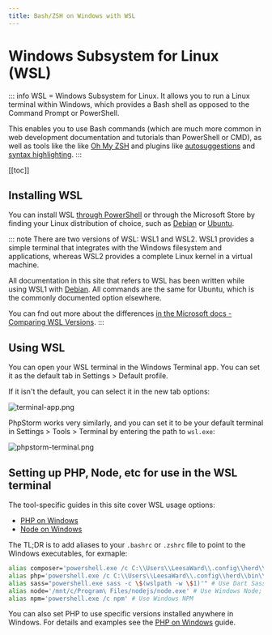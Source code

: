 ```yaml
---
title: Bash/ZSH on Windows with WSL
---
```


# Windows Subsystem for Linux (WSL)

::: info
WSL = Windows Subsystem for Linux. It allows you to run a Linux terminal within Windows, which provides a Bash shell as opposed to the Command Prompt or
PowerShell.

This enables you to use Bash commands (which are much more common in web development documentation and tutorials than PowerShell or CMD), as well as tools like
the
like [Oh My ZSH](https://ohmyz.sh/) and plugins
like [autosuggestions](https://github.com/zsh-users/zsh-autosuggestions) and [syntax highlighting](https://github.com/zsh-users/zsh-syntax-highlighting).
:::

[[toc]]

## Installing WSL

You can install WSL [through PowerShell](https://learn.microsoft.com/en-us/windows/wsl/install) or through the Microsoft Store by finding your Linux
distribution of choice, such as [Debian](https://apps.microsoft.com/detail/9MSVKQC78PK6?hl=en-us&gl=AU&ocid=pdpshare)
or [Ubuntu](https://apps.microsoft.com/detail/9PDXGNCFSCZV?hl=en-us&gl=AU&ocid=pdpshare).

::: note
There are two versions of WSL: WSL1 and WSL2. WSL1 provides a simple terminal that integrates with the Windows filesystem and applications, whereas WSL2
provides a complete Linux kernel in a virtual machine.

All documentation in this site that refers to WSL has been written
while using WSL1 with [Debian](https://apps.microsoft.com/detail/9MSVKQC78PK6?hl=en-us&gl=AU&ocid=pdpshare). All commands are the same for Ubuntu, which is the
commonly documented option elsewhere.

You can fnd out more about the differences [in the Microsoft docs - Comparing WSL Versions](https://learn.microsoft.com/en-us/windows/wsl/compare-versions).
:::

## Using WSL

You can open your WSL terminal in the Windows Terminal app. You can set it as the default tab in Settings > Default profile.

If it isn't the default, you can select it in the new tab options:

![terminal-app.png](/terminal-app.png)

PhpStorm works very similarly, and you can set it to be your default terminal in Settings > Tools > Terminal by entering the path to `wsl.exe`:

![phpstorm-terminal.png](/terminal-phpstorm.png)

## Setting up PHP, Node, etc for use in the WSL terminal

The tool-specific guides in this site cover WSL usage options:
- [PHP on Windows](./php.md)
- [Node on Windows](./node.md)

The TL;DR is to add aliases to your `.bashrc` or `.zshrc` file to point to the Windows executables, for exmaple:

```bash
alias composer='powershell.exe /c C:\\Users\\LeesaWard\\.config\\herd\\bin\\composer.bat' # Use Windows Composer as set by Herd
alias php='powershell.exe /c C:\\Users\\LeesaWard\\.config\\herd\\bin\\php.bat' # Use Windows PHP as set by Herd
alias sass="powershell.exe sass -c \$(wslpath -w \$1)'" # Use Dart Sass installed via Chocolatey
alias node='/mnt/c/Program\ Files/nodejs/node.exe' # Use Windows Node; this can be controlled via Herd
alias npm='powershell.exe /c npm' # Use Windows NPM
```

You can also set PHP to use specific versions installed anywhere in Windows. For details and examples see the [PHP on Windows](./php.md) guide.
